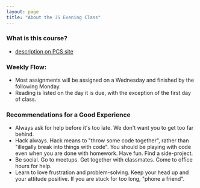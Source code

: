 ```yaml
---
layout: page
title: "About the JS Evening Class"
---
```

### What is this course?
- [description on PCS site](http://www.portlandcodeschool.com/javascript/)

### Weekly Flow: 
- Most assignments will be assigned on a Wednesday and finished by the following Monday.
- Reading is listed on the day it is due, with the exception of the first day of class. 

### Recommendations for a Good Experience
- Always ask for help before it's too late. We don't want you to get too far behind.
- Hack always. Hack means to "throw some code together", rather than "illegally break into things with code". You should be playing with code even when you are done with homework. Have fun. Find a side-project.
- Be social. Go to meetups. Get together with classmates. Come to office hours for help. 
- Learn to love frustration and problem-solving. Keep your head up and your attitude positive. If you are stuck for too long, "phone a friend".